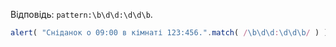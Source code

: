 
Відповідь: `pattern:\b\d\d:\d\d\b`.

```js run
alert( "Сніданок о 09:00 в кімнаті 123:456.".match( /\b\d\d:\d\d\b/ ) ); // 09:00
```
